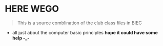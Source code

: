 # HERE WEGO
> This is a source comblination of the club class files in BIEC
- all just about the computer basic principles
**hope it could have some help -_-**
